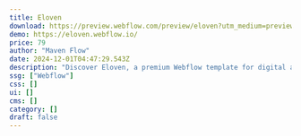 ```yaml
---
title: Eloven
download: https://preview.webflow.com/preview/eloven?utm_medium=preview_link&utm_source=designer&utm_content=eloven&preview=d33d3c100df0e1b9d21b797b6cf9185d&workflow=preview
demo: https://eloven.webflow.io/
price: 79
author: "Maven Flow"
date: 2024-12-01T04:47:29.543Z
description: "Discover Eloven, a premium Webflow template for digital agencies. Showcase your services, case studies, and team with a modern, customizable, and fully responsive design."
ssg: ["Webflow"]
css: []
ui: []
cms: []
category: []
draft: false
---
```

